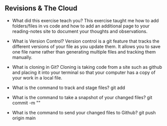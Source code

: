 ## Revisions & The Cloud
* What did this exercise teach you?
 This exercise taught me how to add folders/files in vs code and how to add an additional page to your reading-notes site to document your thoughts and observations.

* What is Version Control? Version control is a git feature that tracks the different versions of your file as you update them. It allows you to save one file name rather than generating multiple files and tracking them manually.

* What is cloning in Git? Cloning is taking code from a site such as github and placing it into your terminal so that your computer has a copy of your work in a local file.

* What is the command to track and stage files? git add

* What is the command to take a snapshot of your changed files? git commit -m ""

* What is the command to send your changed files to Github? git push origin main 
